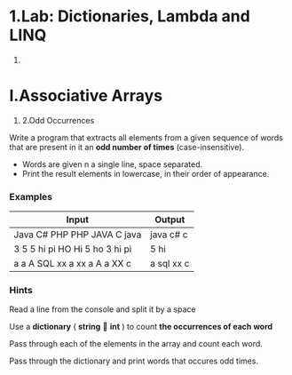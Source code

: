 ﻿# 1.Lab: Dictionaries, Lambda and LINQ

1.
# I.Associative Arrays


1. 2.Odd Occurrences

Write a program that extracts all elements from a given sequence of words that are present in it an **odd number of times** (case-insensitive).

- Words are given n a single line, space separated.
- Print the result elements in lowercase, in their order of appearance.

### Examples

| **Input** | **Output** |
| --- | --- |
| Java C# PHP PHP JAVA C java | java c# c |
| 3 5 5 hi pi HO Hi 5 ho 3 hi pi | 5 hi |
| a a A SQL xx a xx a A a XX c | a sql xx c |

### Hints

Read a line from the console and split it by a space

Use a **dictionary** ( **string**  **int** ) to count **the occurrences of each word**

Pass through each of the elements in the array and count each word.

Pass through the dictionary and print words that occures odd times.
